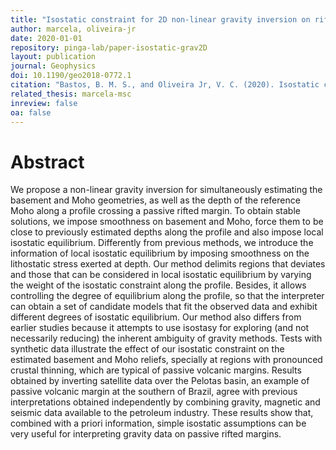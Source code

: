 ```yaml
---
title: "Isostatic constraint for 2D non-linear gravity inversion on rifted margins"
author: marcela, oliveira-jr
date: 2020-01-01
repository: pinga-lab/paper-isostatic-grav2D
layout: publication
journal: Geophysics
doi: 10.1190/geo2018-0772.1
citation: "Bastos, B. M. S., and Oliveira Jr, V. C. (2020). Isostatic constraint for 2D non-linear gravity inversion on rifted margins. Geophysics, 85(1), G17-G34. doi:10.1190/geo2018-0772.1."
related_thesis: marcela-msc
inreview: false
oa: false
---
```


# Abstract

We propose a non-linear gravity inversion for simultaneously estimating the
basement and Moho geometries, as well as the depth of the reference Moho
along a profile crossing a passive rifted margin. To obtain stable solutions,
we impose smoothness on basement and Moho, force them to be close to previously
estimated depths along the profile and also impose local isostatic equilibrium.
Differently from previous methods, we introduce the information of local isostatic
equilibrium by imposing smoothness on the lithostatic stress exerted at depth.
Our method delimits regions that deviates and those that can be considered in local
isostatic equilibrium by varying the weight of the isostatic constraint along the profile.
Besides, it allows controlling the
degree of equilibrium along the profile, so that the interpreter can obtain a set of
candidate models that fit the observed data and exhibit different degrees of
isostatic equilibrium. Our method also differs from earlier studies because it
attempts to use isostasy for exploring (and not necessarily reducing) the inherent
ambiguity of gravity methods.
Tests with synthetic data illustrate the effect of our isostatic constraint on the
estimated basement and Moho reliefs, specially at regions with pronounced crustal
thinning, which are typical of passive volcanic margins. Results obtained by
inverting satellite data over the
Pelotas basin, an example of passive volcanic margin at the southern of Brazil,
agree with previous interpretations obtained independently by combining gravity,
magnetic and seismic data available to the petroleum industry. These results
show that, combined with a priori information, simple isostatic assumptions can be
very useful for interpreting gravity data on passive rifted margins.
